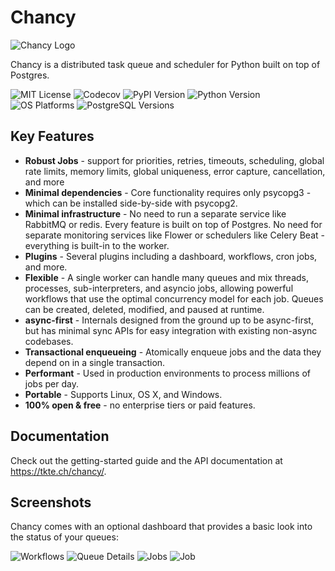 # Chancy

![Chancy Logo](misc/logo_small.png)

Chancy is a distributed task queue and scheduler for Python built on top of
Postgres.

![MIT License](https://img.shields.io/github/license/tktech/chancy)
![Codecov](https://img.shields.io/codecov/c/github/TkTech/chancy)
![PyPI Version](https://img.shields.io/pypi/v/chancy)
![Python Version](https://img.shields.io/pypi/pyversions/chancy)
![OS Platforms](https://img.shields.io/badge/OS-Linux%20|%20macOS%20|%20Windows-blue)
![PostgreSQL Versions](https://img.shields.io/badge/PostgreSQL-%2014%20|%2015%20|%2016%20|%2017-blue)

## Key Features

- **Robust Jobs** - support for priorities, retries, timeouts, scheduling,
  global rate limits, memory limits, global uniqueness, error
  capture, cancellation, and more
- **Minimal dependencies** - Core functionality requires only psycopg3 - which
  can be installed side-by-side with psycopg2.
- **Minimal infrastructure** - No need to run a separate service like
  RabbitMQ or redis. Every feature is built on top of Postgres. No need
  for separate monitoring services like Flower or schedulers like Celery
  Beat - everything is built-in to the worker.
- **Plugins** - Several plugins including a dashboard, workflows, cron jobs,
  and more.
- **Flexible** - A single worker can handle many queues and mix threads,
  processes, sub-interpreters, and asyncio jobs, allowing powerful workflows
  that use the optimal concurrency model for each job. Queues can be created,
  deleted, modified, and paused at runtime.
- **async-first** - Internals designed from the ground up to be async-first,
  but has minimal sync APIs for easy integration with existing non-async
  codebases.
- **Transactional enqueueing** - Atomically enqueue jobs and the data they
  depend on in a single transaction.
- **Performant** - Used in production environments to process millions of
  jobs per day.
- **Portable** - Supports Linux, OS X, and Windows.
- **100% open & free** - no enterprise tiers or paid features.

## Documentation

Check out the getting-started guide and the API documentation at
https://tkte.ch/chancy/.

## Screenshots

Chancy comes with an optional dashboard that provides a basic
look into the status of your queues:

![Workflows](misc/ux_workflow.png)
![Queue Details](misc/ux_queue.png)
![Jobs](misc/ux_jobs.png)
![Job](misc/ux_job_failed.png)